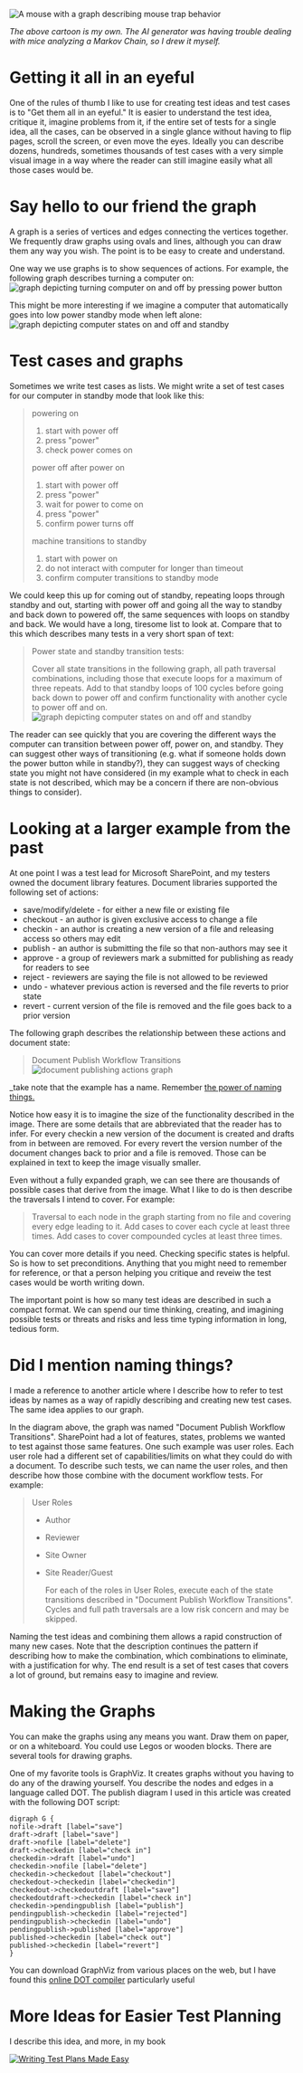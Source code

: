 ![A mouse with a graph describing mouse trap behavior](/assets/mousetrapanalysis.png)

_The above cartoon is my own. The AI generator was having trouble dealing with mice 
analyzing a Markov Chain, so I drew it myself._

Getting it all in an eyeful
===========================
One of the rules of thumb I like to use for creating test ideas and test
cases is to "Get them all in an eyeful." It is easier to understand the
test idea, critique it, imagine problems from it, if the entire set of
tests for a single idea, all the cases, can be observed in a single glance
without having to flip pages, scroll the screen, or even move the eyes. Ideally
you can describe dozens, hundreds, sometimes thousands of test cases
with a very simple visual image in a way where the reader can still imagine
easily what all those cases would be.

Say hello to our friend the graph
===========================
A graph is a series of vertices and edges connecting the vertices together.
We frequently draw graphs using ovals and lines, although you can draw
them any way you wish. The point is to be easy to create and understand.

One way we use graphs is to show sequences of actions. For example, the following
graph describes turning a computer on:
![graph depicting turning computer on and off by pressing power button](/assets/poweronoffgraph.png)

This might be more interesting if we imagine a computer that automatically
goes into low power standby mode when left alone:
![graph depicting computer states on and off and standby](/assets/poweronoffstandbygraph.png)

Test cases and graphs
===========================
Sometimes we write test cases as lists. We might write a set of test cases for our computer in standby mode
that look like this:

>powering on
>1. start with power off
>2. press "power"
>3. check power comes on
>
>power off after power on
>1. start with power off
>2. press "power"
>3. wait for power to come on
>4. press "power"
>5. confirm power turns off
>
>machine transitions to standby
>1. start with power on
>2. do not interact with computer for longer than timeout
>3. confirm computer transitions to standby mode

We could keep this up for coming out of standby, 
repeating loops through standby and out, starting with power off and going 
all the way to standby and back down to powered off, the same sequences with 
loops on standby and back. We would have a long, tiresome list to look at.
Compare that to this which describes many tests in a very short span of text:

>Power state and standby transition tests:
>
>Cover all state transitions in the following graph, all path traversal combinations, 
>including those that execute loops for a maximum of three repeats. Add to that
>standby loops of 100 cycles before going back down to power off and confirm functionality
>with another cycle to power off and on.
>![graph depicting computer states on and off and standby](/assets/poweronoffstandbygraph.png)

The reader can see quickly that you are covering the different ways the computer
can transition between power off, power on, and standby. They can suggest other ways of transitioning
(e.g. what if someone holds down the power button while in standby?), they can suggest ways of
checking state you might not have considered (in my example what to check in each state is not described,
which may be a concern if there are non-obvious things to consider).

Looking at a larger example from the past
===========================
At one point I was a test lead for Microsoft SharePoint, and my testers owned
the document library features. Document libraries supported the following set of
actions:

- save/modify/delete - for either a new file or existing file
- checkout - an author is given exclusive access to change a file
- checkin - an author is creating a new version of a file and releasing access so others may edit
- publish - an author is submitting the file so that non-authors may see it
- approve - a group of reviewers mark a submitted for publishing as ready for readers to see
- reject - reviewers are saying the file is not allowed to be reviewed
- undo - whatever previous action is reversed and the file reverts to prior state
- revert - current version of the file is removed and the file goes back to a prior version

The following graph describes the relationship between these actions and document state:

> Document Publish Workflow Transitions
>![document publishing actions graph](/assets/docpublishworkflow.png)

_take note that the example has a name. Remember <a href="https://waynemroseberry.github.io/2023/10/27/the-power-of-naming-your-test-ideas.html">the power of naming things.</a>

Notice how easy it is to imagine the size of the functionality described in the image.
There are some details that are abbreviated that the reader has to infer. 
For every checkin a new version of the document is created and drafts from in between are removed. 
For every revert the version number of the document changes back to prior and a file is removed.
Those can be explained in text to keep the image visually smaller. 

Even without a fully expanded graph, we can see there are thousands of possible cases 
that derive from the image. What I like to do is then describe the traversals I intend to
cover. For example:

> Traversal to each node in the graph starting from no file and covering every edge leading to it.
> Add cases to cover each cycle at least three times. Add cases to cover compounded cycles at least three times.

You can cover more details if you need. Checking specific states is helpful. So is how to set preconditions. Anything
that you might need to remember for reference, or that a person helping you critique and reveiw
the test cases would be worth writing down.

The important point is how so many test ideas are described in such a compact format. We can spend our
time thinking, creating, and imagining possible tests or threats and risks and less time typing
information in long, tedious form.

Did I mention naming things?
================================
I made a reference to another article where I describe how to refer to test ideas by names
as a way of rapidly describing and creating new test cases. The same idea applies to our graph.

In the diagram above, the graph was named "Document Publish Workflow Transitions". SharePoint had a lot of
features, states, problems we wanted to test against those same features. One such example was user
roles. Each user role had a different set of capabilities/limits on what they could do with a document.
To describe such tests, we can name the user roles, and then describe how those combine with the
document workflow tests. For example:

> User Roles
> - Author
> - Reviewer
> - Site Owner
> - Site Reader/Guest
>
>   For each of the roles in User Roles, execute each of the state transitions described in "Document Publish Workflow Transitions".
>   Cycles and full path traversals are a low risk concern and may be skipped.

Naming the test ideas and combining them allows a rapid construction of many new cases. Note that the description
continues the pattern if describing how to make the combination, which combinations to eliminate, with a justification for
why. The end result is a set of test cases that covers a lot of ground, but remains easy to imagine and review.

Making the Graphs
===================
You can make the graphs using any means you want. Draw them on paper, or on a whiteboard. You could use
Legos or wooden blocks. There are several tools for drawing graphs.

One of my favorite tools is GraphViz. It creates graphs without you having to do any of the
drawing yourself. You describe the nodes and edges in a language called DOT. The publish diagram I
used in this article was created with the following DOT script:

```
digraph G {
nofile->draft [label="save"]
draft->draft [label="save"]
draft->nofile [label="delete"]
draft->checkedin [label="check in"]
checkedin->draft [label="undo"]
checkedin->nofile [label="delete"]
checkedin->checkedout [label="checkout"]
checkedout->checkedin [label="checkedin"]
checkedout->checkedoutdraft [label="save"]
checkedoutdraft->checkedin [label="check in"]
checkedin->pendingpublish [label="publish"]
pendingpublish->checkedin [label="rejected"]
pendingpublish->checkedin [label="undo"]
pendingpublish->published [label="approve"]
published->checkedin [label="check out"]
published->checkedin [label="revert"]
}
```
You can download GraphViz from various places on the web, but I have found this <a href="https://dreampuf.github.io/GraphvizOnlin">online DOT compiler</a> particularly useful


More Ideas for Easier Test Planning
===================
I describe this idea, and more, in my book

<a href="https://www.amazon.com/Writing-Test-Plans-Made-Easy/dp/1478333693">![Writing Test Plans Made Easy](/assets/writingtestplanscover.jpg)</a> 
